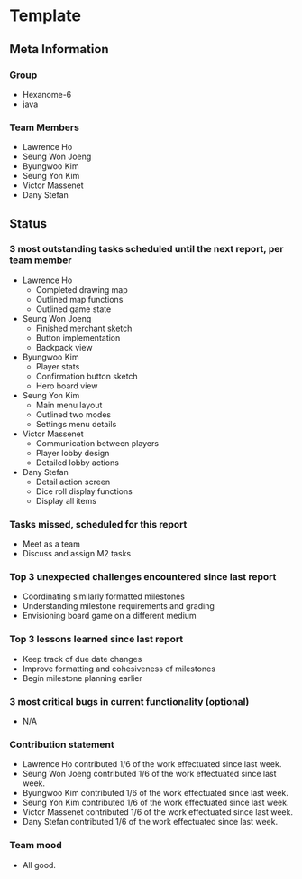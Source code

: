 # Template

## Meta Information

### Group

 * Hexanome-6
 * java

### Team Members

 * Lawrence Ho
 * Seung Won Joeng
 * Byungwoo Kim
 * Seung Yon Kim
 * Victor Massenet
 * Dany Stefan

## Status

### 3 most outstanding tasks scheduled until the next report, per team member

 * Lawrence Ho
   * Completed drawing map
   * Outlined map functions
   * Outlined game state
 * Seung Won Joeng
   * Finished merchant sketch
   * Button implementation
   * Backpack view
 * Byungwoo Kim
   * Player stats
   * Confirmation button sketch
   * Hero board view
 * Seung Yon Kim
   * Main menu layout
   * Outlined two modes
   * Settings menu details
 * Victor Massenet
   * Communication between players
   * Player lobby design
   * Detailed lobby actions
 * Dany Stefan
   * Detail action screen
   * Dice roll display functions
   * Display all items

### Tasks missed, scheduled for this report

 * Meet as a team
 * Discuss and assign M2 tasks

### Top 3 unexpected challenges encountered since last report

 * Coordinating similarly formatted milestones
 * Understanding milestone requirements and grading
 * Envisioning board game on a different medium

### Top 3 lessons learned since last report

 * Keep track of due date changes
 * Improve formatting and cohesiveness of milestones
 * Begin milestone planning earlier

### 3 most critical bugs in current functionality (optional)

 * N/A

### Contribution statement

 * Lawrence Ho contributed 1/6 of the work effectuated since last week.
 * Seung Won Joeng contributed 1/6 of the work effectuated since last week.
 * Byungwoo Kim contributed 1/6 of the work effectuated since last week.
 * Seung Yon Kim contributed 1/6 of the work effectuated since last week.
 * Victor Massenet contributed 1/6 of the work effectuated since last week.
 * Dany Stefan contributed 1/6 of the work effectuated since last week.

### Team mood

 * All good.
